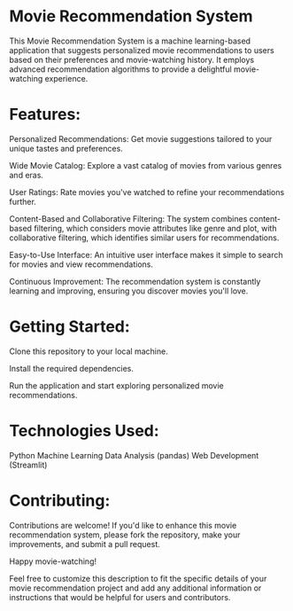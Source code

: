 # Movie Recommendation System
This Movie Recommendation System is a machine learning-based application that suggests personalized movie recommendations to users based on their preferences and movie-watching history. It employs advanced recommendation algorithms to provide a delightful movie-watching experience.

# Features:
Personalized Recommendations: Get movie suggestions tailored to your unique tastes and preferences.

Wide Movie Catalog: Explore a vast catalog of movies from various genres and eras.

User Ratings: Rate movies you've watched to refine your recommendations further.

Content-Based and Collaborative Filtering: The system combines content-based filtering, which considers movie attributes like genre and plot, with collaborative filtering, which identifies similar users for recommendations.

Easy-to-Use Interface: An intuitive user interface makes it simple to search for movies and view recommendations.

Continuous Improvement: The recommendation system is constantly learning and improving, ensuring you discover movies you'll love.

# Getting Started:
Clone this repository to your local machine.

Install the required dependencies.

Run the application and start exploring personalized movie recommendations.

# Technologies Used:
Python
Machine Learning 
Data Analysis (pandas)
Web Development (Streamlit)
# Contributing:
Contributions are welcome! If you'd like to enhance this movie recommendation system, please fork the repository, make your improvements, and submit a pull request.

Happy movie-watching!

Feel free to customize this description to fit the specific details of your movie recommendation project and add any additional information or instructions that would be helpful for users and contributors.
